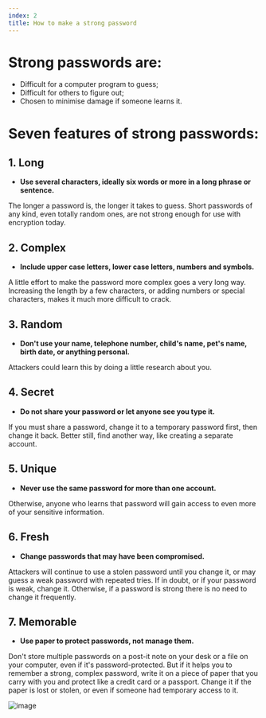 ```yaml
---
index: 2
title: How to make a strong password
---
```

# Strong passwords are:  

*	Difficult for a computer program to guess;
*	Difficult for others to figure out; 
*	Chosen to minimise damage if someone learns it.

# Seven features of strong passwords:  

## 1. Long 

* **Use several characters, ideally six words or more in a long phrase or sentence.** 

The longer a password is, the longer it takes to guess. Short passwords of any kind, even totally random ones, are not strong enough for use with encryption today.

## 2. Complex

*	**Include upper case letters, lower case letters, numbers and symbols.** 

A little effort to make the password more complex goes a very long way. Increasing the length by a few characters, or adding numbers or special characters, makes it much more difficult to crack. 

## 3. Random

*	**Don't use your name, telephone number, child's name, pet's name, birth date, or anything personal.** 

Attackers could learn this by doing a little research about you.

## 4. Secret

*	**Do not share your password or let anyone see you type it.** 

If you must share a password, change it to a temporary password first, then change it back. Better still, find another way, like creating a separate account. 

## 5. Unique

*	**Never use the same password for more than one account.** 

Otherwise, anyone who learns that password will gain access to even more of your sensitive information.

## 6. Fresh

*	**Change passwords that may have been compromised.** 

Attackers will continue to use a stolen password until you change it, or may guess a weak password with repeated tries. If in doubt, or if your password is weak, change it. Otherwise, if a password is strong there is no need to change it frequently.

## 7. Memorable

*	**Use paper to protect passwords, not manage them.** 

Don't store multiple passwords on a post-it note on your desk or a file on your computer, even if it's password-protected. But if it helps you to remember a strong, complex password, write it on a piece of paper that you carry with you and protect like a credit card or a passport. Change it if the paper is lost or stolen, or even if someone had temporary access to it.   

![image](password2.png)